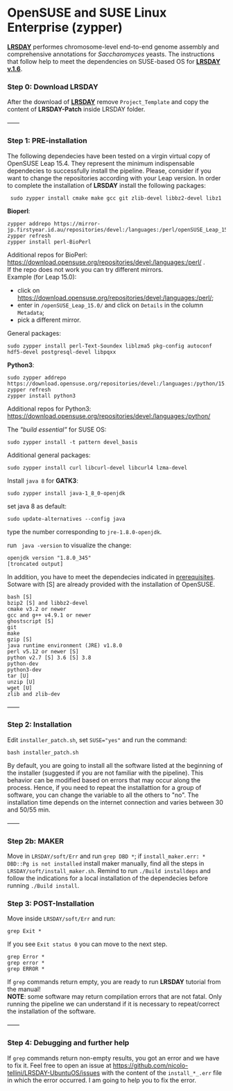 # OpenSUSE and SUSE Linux Enterprise (zypper)
[**LRSDAY**](https://github.com/yjx1217/LRSDAY) performes chromosome-level end-to-end genome assembly and comprehensive annotations for *Saccharomyces* yeasts.
The instructions that follow help to meet the dependencies on SUSE-based OS for [**LRSDAY v.1.6**](https://github.com/yjx1217/LRSDAY/releases/tag/v1.6.0). </br>

### Step 0: Download LRSDAY

After the download of [**LRSDAY**](https://github.com/yjx1217/LRSDAY) remove ```Project_Template``` and copy the content of **LRSDAY-Patch** inside LRSDAY folder.</br>

——

### Step 1: PRE-installation
The following dependecies have been tested on a virgin virtual copy of OpenSUSE Leap 15.4. They represent the minimum indispensable dependecies to successfully install the pipeline. Please, consider if you want to change the repositories according with your Leap version.
In order to complete the installation of **LRSDAY** install the following packages:

```
 sudo zypper install cmake make gcc git zlib-devel libbz2-devel libz1
```

**Bioperl**:

```
zypper addrepo https://mirror-jp.firstyear.id.au/repositories/devel:/languages:/perl/openSUSE_Leap_15.2/devel:languages:perl.repo
zypper refresh
zypper install perl-BioPerl
```

Additional repos for BioPerl: https://download.opensuse.org/repositories/devel:/languages:/perl/ .</br>
If the repo does not work you can try different mirrors.</br>
Example (for Leap 15.0): </br>
- click on https://download.opensuse.org/repositories/devel:/languages:/perl/; 
- enter in ```/openSUSE_Leap_15.0/``` and click on ```Details``` in the column ```Metadata```;
- pick a different mirror.


General packages: 

```
sudo zypper install perl-Text-Soundex liblzma5 pkg-config autoconf hdf5-devel postgresql-devel libpqxx
```

**Python3**: 

```
sudo zypper addrepo https://download.opensuse.org/repositories/devel:/languages:/python/15.4/devel:languages:python.repo
zypper refresh
zypper install python3
```
Additional repos for Python3: https://download.opensuse.org/repositories/devel:/languages:/python/

The *"build essential"* for SUSE OS:

```
sudo zypper install -t pattern devel_basis
```

Additional general packages:

```
sudo zypper install curl libcurl-devel libcurl4 lzma-devel
```

Install ```java 8``` for **GATK3**: 

```
sudo zypper install java-1_8_0-openjdk
```

set java 8 as default: 

```
sudo update-alternatives --config java
```

type the number corresponding to ```jre-1.8.0-openjdk```.

run ``` java -version``` to visualize the change:

```
openjdk version "1.8.0_345"
[troncated output]
```

In addition, you have to meet the dependecies indicated in [prerequisites](https://github.com/yjx1217/LRSDAY/blob/master/prerequisite.txt).</br>
Sotware with [S] are already provided with the installation of OpenSUSE. 

```
bash [S]
bzip2 [S] and libbz2-devel
cmake v3.2 or newer
gcc and g++ v4.9.1 or newer 
ghostscript [S]
git 
make
gzip [S]
java runtime environment (JRE) v1.8.0 
perl v5.12 or newer [S]
python v2.7 [S] 3.6 [S] 3.8 
python-dev
python3-dev
tar [U]
unzip [U]
wget [U]
zlib and zlib-dev
```
——

### Step 2: Installation

Edit ```installer_patch.sh```, set ```SUSE="yes"``` and run the command: 

```
bash installer_patch.sh
```
By default, you are going to install all the software listed at the beginning of the installer (suggested if you are not familiar with the pipeline). This behavior can be modified based on errors that may occur along the process. Hence, if you need to repeat the installattion for a group of software, you can change the variable to all the others to "no". The installation time depends on the internet connection and varies between 30 and 50/55 min.

——

### Step 2b: MAKER

Move in ```LRSDAY/soft/Err``` and run ```grep DBD *```; if ```install_maker.err: * DBD::Pg is not installed``` install maker manually, find all the steps in ```LRSDAY/soft/install_maker.sh```. Remind to run ```./Build installdeps``` and follow the indications for a local installation of the dependecies before running ```./Build install```.

### Step 3: POST-Installation

Move inside ```LRSDAY/soft/Err``` and run: 

```
grep Exit *
```
If you see ```Exit status 0``` you can move to the next step.

```
grep Error *
grep error *
grep ERROR *
```
If ```grep``` commands return empty, you are ready to run **LRSDAY** tutorial from the manual!</br>
**NOTE**: some software may return compilation errors that are not fatal. Only running the pipeline we can understand if it is necessary to repeat/correct the installation of the software. 

——

### Step 4: Debugging and further help

If ```grep``` commands return non-empty results, you got an error and we have to fix it. Feel free to open an issue at https://github.com/nicolo-tellini/LRSDAY-UbuntuOS/issues with the content of the ```install_*_.err``` file in which the error occurred. I am going to help you to fix the error.
